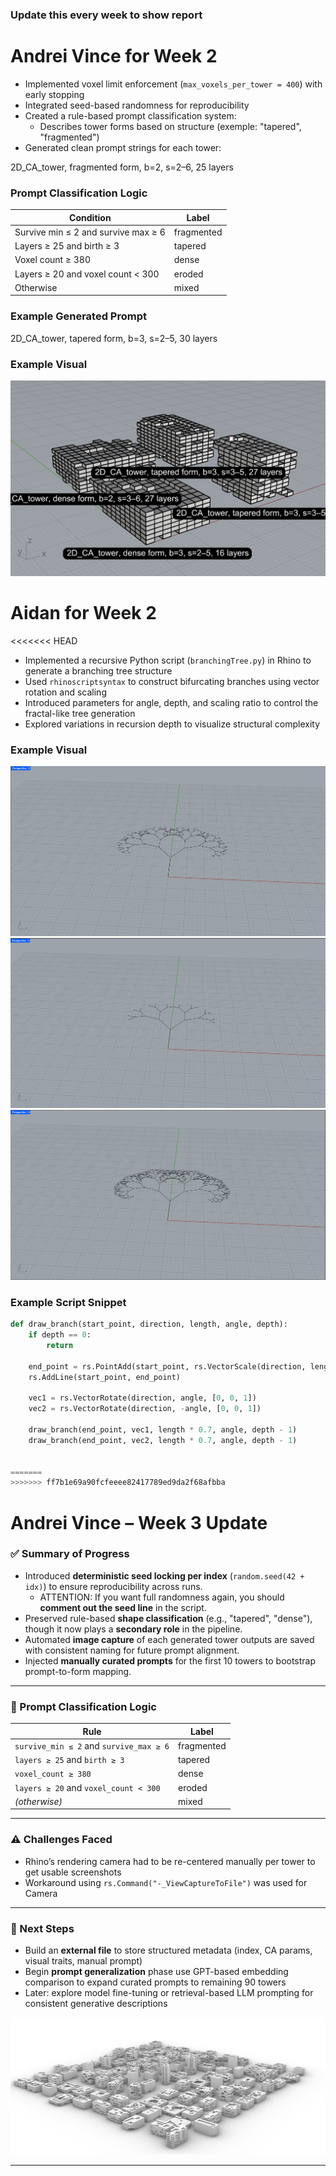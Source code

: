 ### Update this every week to show report

# **Andrei Vince** for Week 2
- Implemented voxel limit enforcement (`max_voxels_per_tower = 400`) with early stopping
- Integrated seed-based randomness for reproducibility
- Created a rule-based prompt classification system:
  - Describes tower forms based on structure (exemple: "tapered", "fragmented")
- Generated clean prompt strings for each tower:

2D_CA_tower, fragmented form, b=2, s=2–6, 25 layers

### Prompt Classification Logic

| Condition                                      | Label        |
| --------------------------------------------- | ------------ |
| Survive min ≤ 2 and survive max ≥ 6           | fragmented   |
| Layers ≥ 25 and birth ≥ 3                     | tapered      |
| Voxel count ≥ 380                             | dense        |
| Layers ≥ 20 and voxel count < 300             | eroded       |
| Otherwise                                     | mixed        |

### Example Generated Prompt

2D_CA_tower, tapered form, b=3, s=2–5, 30 layers

### Example Visual
![Tower Sample](images/Tower%20Sample%20Week%202.png)

# **Aidan** for Week 2
<<<<<<< HEAD

- Implemented a recursive Python script (`branchingTree.py`) in Rhino to generate a branching tree structure
- Used `rhinoscriptsyntax` to construct bifurcating branches using vector rotation and scaling
- Introduced parameters for angle, depth, and scaling ratio to control the fractal-like tree generation
- Explored variations in recursion depth to visualize structural complexity

### Example Visual
![Sample 1](images/branch1.png)
![Sample 2](images/branch2.png)
![Sample 3](images/branch3.png)

### Example Script Snippet


```python
def draw_branch(start_point, direction, length, angle, depth):
    if depth == 0:
        return

    end_point = rs.PointAdd(start_point, rs.VectorScale(direction, length))
    rs.AddLine(start_point, end_point)

    vec1 = rs.VectorRotate(direction, angle, [0, 0, 1])
    vec2 = rs.VectorRotate(direction, -angle, [0, 0, 1])

    draw_branch(end_point, vec1, length * 0.7, angle, depth - 1)
    draw_branch(end_point, vec2, length * 0.7, angle, depth - 1)


=======
>>>>>>> ff7b1e69a90fcfeeee82417789ed9da2f68afbba
```

# **Andrei Vince – Week 3 Update**

### ✅ Summary of Progress

- Introduced **deterministic seed locking per index** (`random.seed(42 + idx)`) to ensure reproducibility across runs.
  - ATTENTION: If you want full randomness again, you should **comment out the seed line** in the script.
- Preserved rule-based **shape classification** (e.g., "tapered", "dense"), though it now plays a **secondary role** in the pipeline.
- Automated **image capture** of each generated tower outputs are saved with consistent naming for future prompt alignment.
- Injected **manually curated prompts** for the first 10 towers to bootstrap prompt-to-form mapping.

---

### 🧠 Prompt Classification Logic

| Rule                                               | Label        |
| -------------------------------------------------- | ------------ |
| `survive_min ≤ 2` and `survive_max ≥ 6`            | fragmented   |
| `layers ≥ 25` and `birth ≥ 3`                      | tapered      |
| `voxel_count ≥ 380`                                | dense        |
| `layers ≥ 20` and `voxel_count < 300`              | eroded       |
| *(otherwise)*                                      | mixed        |

---

### ⚠️ Challenges Faced

- Rhino’s rendering camera had to be re-centered manually per tower to get usable screenshots
- Workaround using `rs.Command("-_ViewCaptureToFile")` was used for Camera

---

### 🚀 Next Steps

- Build an **external file** to store structured metadata (index, CA params, visual traits, manual prompt)
- Begin **prompt generalization** phase use GPT-based embedding comparison to expand curated prompts to remaining 90 towers
- Later: explore model fine-tuning or retrieval-based LLM prompting for consistent generative descriptions


![Sample of 100 Variations](images/100variations.png)

---



